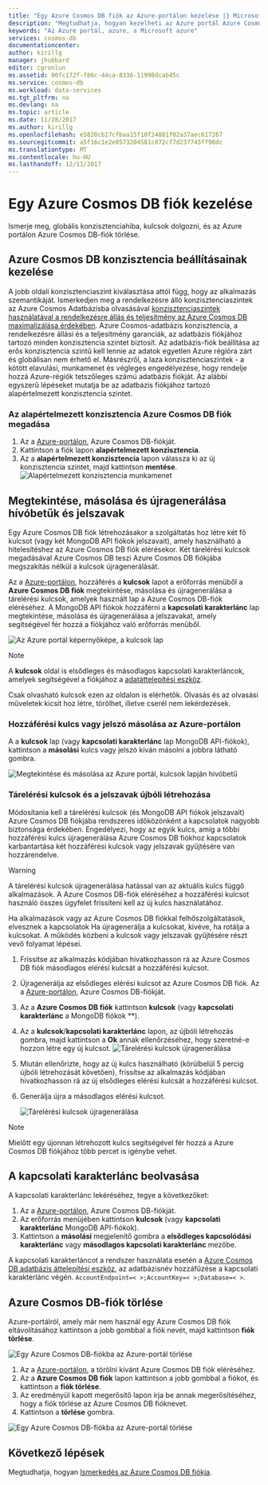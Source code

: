```yaml
---
title: "Egy Azure Cosmos DB fiók az Azure-portálon kezelése |} Microsoft Docs"
description: "Megtudhatja, hogyan kezelheti az Azure portál Azure Cosmos DB fiókját. Útmutató az Azure portál használatával megtekintése, másolása, törlés és hozzáférési fiókok található."
keywords: "Az Azure portál, azure, a Microsoft azure"
services: cosmos-db
documentationcenter: 
author: kirillg
manager: jhubbard
editor: cgronlun
ms.assetid: 00fc172f-f86c-44ca-8336-11998dcab45c
ms.service: cosmos-db
ms.workload: data-services
ms.tgt_pltfrm: na
ms.devlang: na
ms.topic: article
ms.date: 11/28/2017
ms.author: kirillg
ms.openlocfilehash: e5820cb17cfbaa15f10f24881f02a37aec617267
ms.sourcegitcommit: a5f16c1e2e0573204581c072cf7d237745ff98dc
ms.translationtype: MT
ms.contentlocale: hu-HU
ms.lasthandoff: 12/11/2017
---
```

# <a name="how-to-manage-an-azure-cosmos-db-account"></a>Egy Azure Cosmos DB fiók kezelése
Ismerje meg, globális konzisztenciahiba, kulcsok dolgozni, és az Azure portálon Azure Cosmos DB-fiók törlése.

## <a id="consistency"></a>Azure Cosmos DB konzisztencia beállításainak kezelése
A jobb oldali konzisztenciaszint kiválasztása attól függ, hogy az alkalmazás szemantikáját. Ismerkedjen meg a rendelkezésre álló konzisztenciaszintek az Azure Cosmos Adatbázisba olvasásával [konzisztenciaszintek használatával a rendelkezésre állás és teljesítmény az Azure Cosmos DB maximalizálása érdekében][consistency]. Azure Cosmos-adatbázis konzisztencia, a rendelkezésre állási és a teljesítmény garanciák, az adatbázis fiókjához tartozó minden konzisztencia szintet biztosít. Az adatbázis-fiók beállítása az erős konzisztencia szintű kell lennie az adatok egyetlen Azure régióra zárt és globálisan nem érhető el. Másrészről, a laza konzisztenciaszintek - a kötött elavulási, munkamenet és végleges engedélyezése, hogy rendelje hozzá Azure-régiók tetszőleges számú adatbázis fiókját. Az alábbi egyszerű lépéseket mutatja be az adatbázis fiókjához tartozó alapértelmezett konzisztencia szintet.

### <a name="to-specify-the-default-consistency-for-an-azure-cosmos-db-account"></a>Az alapértelmezett konzisztencia Azure Cosmos DB fiók megadása
1. Az a [Azure-portálon](https://portal.azure.com/), Azure Cosmos DB-fiókját.
2. Kattintson a fiók lapon **alapértelmezett konzisztencia**.
3. Az a **alapértelmezett konzisztencia** lapon válassza ki az új konzisztencia szintet, majd kattintson **mentése**.
    ![Alapértelmezett konzisztencia munkamenet][5]

## <a id="keys"></a>Megtekintése, másolása és újragenerálása hívóbetűk és jelszavak
Egy Azure Cosmos DB fiók létrehozásakor a szolgáltatás hoz létre két fő kulcsot (vagy két MongoDB API fiókok jelszavait), amely használható a hitelesítéshez az Azure Cosmos DB fiók elérésekor. Két tárelérési kulcsok megadásával Azure Cosmos DB teszi Azure Cosmos DB fiókjába megszakítás nélkül a kulcsok újragenerálását. 

Az a [Azure-portálon](https://portal.azure.com/), hozzáférés a **kulcsok** lapot a erőforrás menüből a **Azure Cosmos DB fiók** megtekintése, másolása és újragenerálása a tárelérési kulcsok, amelyek használt lap a Azure Cosmos DB-fiók eléréséhez. A MongoDB API fiókok hozzáférni a **kapcsolati karakterlánc** lap megtekintése, másolása és újragenerálása a jelszavakat, amely segítségével fér hozzá a fiókjához való erőforrás menüből.

![Az Azure portál képernyőképe, a kulcsok lap](./media/manage-account/keys.png)

> [!NOTE]
> A **kulcsok** oldal is elsődleges és másodlagos kapcsolati karakterláncok, amelyek segítségével a fiókjához a [adatáttelepítési eszköz](import-data.md).
> 
> 

Csak olvasható kulcsok ezen az oldalon is elérhetők. Olvasás és az olvasási műveletek kicsit hoz létre, törölhet, illetve cserél nem lekérdezések.

### <a name="copy-an-access-key-or-password-in-the-azure-portal"></a>Hozzáférési kulcs vagy jelszó másolása az Azure-portálon
A a **kulcsok** lap (vagy **kapcsolati karakterlánc** lap MongoDB API-fiókok), kattintson a **másolási** kulcs vagy jelszó kíván másolni a jobbra látható gombra.

![Megtekintése és másolása az Azure portál, kulcsok lapján hívóbetű](./media/manage-account/copykeys.png)

### <a name="regenerate-access-keys-and-passwords"></a>Tárelérési kulcsok és a jelszavak újbóli létrehozása
Módosítania kell a tárelérési kulcsok (és MongoDB API fiókok jelszavait) Azure Cosmos DB fiókjába rendszeres időközönként a kapcsolatok nagyobb biztonsága érdekében. Engedélyezi, hogy az egyik kulcs, amíg a többi hozzáférési kulcs újragenerálása Azure Cosmos DB fiókhoz kapcsolatok karbantartása két hozzáférési kulcsok vagy jelszavak gyűjtésére van hozzárendelve.

> [!WARNING]
> A tárelérési kulcsok újragenerálása hatással van az aktuális kulcs függő alkalmazások. A Azure Cosmos DB-fiók eléréséhez a hozzáférési kulcsot használó összes ügyfelet frissíteni kell az új kulcs használatához.
> 
> 

Ha alkalmazások vagy az Azure Cosmos DB fiókkal felhőszolgáltatások, elvesznek a kapcsolatok Ha újragenerálja a kulcsokat, kivéve, ha rotálja a kulcsokat. A működés közbeni a kulcsok vagy jelszavak gyűjtésére részt vevő folyamat lépései.

1. Frissítse az alkalmazás kódjában hivatkozhasson rá az Azure Cosmos DB fiók másodlagos elérési kulcsát a hozzáférési kulcsot.
2. Újragenerálja az elsődleges elérési kulcsot az Azure Cosmos DB fiók. Az a [Azure-portálon](https://portal.azure.com/), Azure Cosmos DB-fiókját.
3. Az a **Azure Cosmos DB fiók** kattintson **kulcsok** (vagy **kapcsolati karakterlánc** a MongoDB fiókok **).
4. Az a **kulcsok**/**kapcsolati karakterlánc** lapon, az újbóli létrehozás gombra, majd kattintson a **Ok** annak ellenőrzéséhez, hogy szeretné-e hozzon létre egy új kulcsot.
    ![Tárelérési kulcsok újragenerálása](./media/manage-account/regenerate-keys.png)
5. Miután ellenőrizte, hogy az új kulcs használható (körülbelül 5 percig újbóli létrehozását követően), frissítse az alkalmazás kódjában hivatkozhasson rá az új elsődleges elérési kulcsát a hozzáférési kulcsot.
6. Generálja újra a másodlagos elérési kulcsot.
   
    ![Tárelérési kulcsok újragenerálása](./media/manage-account/regenerate-secondary-key.png)

> [!NOTE]
> Mielőtt egy újonnan létrehozott kulcs segítségével fér hozzá a Azure Cosmos DB fiókjához több percet is igénybe vehet.
> 
> 

## <a name="get-the-connection-string"></a>A kapcsolati karakterlánc beolvasása
A kapcsolati karakterlánc lekéréséhez, tegye a következőket: 

1. Az a [Azure-portálon](https://portal.azure.com), Azure Cosmos DB-fiókját.
2. Az erőforrás menüjében kattintson **kulcsok** (vagy **kapcsolati karakterlánc** MongoDB API-fiókok).
3. Kattintson a **másolási** megjelenítő gombra a **elsődleges kapcsolódási karakterlánc** vagy **másodlagos kapcsolati karakterlánc** mezőbe. 

A kapcsolati karakterláncot a rendszer használata esetén a [Azure Cosmos DB adatbázis áttelepítési eszköz](import-data.md), az adatbázisnév hozzáfűzése a kapcsolati karakterlánc végén. `AccountEndpoint=< >;AccountKey=< >;Database=< >`.

## <a id="delete"></a>Azure Cosmos DB-fiók törlése
Azure-portálról, amely már nem használ egy Azure Cosmos DB fiók eltávolításához kattintson a jobb gombbal a fiók nevét, majd kattintson **fiók törlése**.

![Egy Azure Cosmos DB-fiókba az Azure-portál törlése](./media/manage-account/deleteaccount.png)

1. Az a [Azure-portálon](https://portal.azure.com/), a törölni kívánt Azure Cosmos DB fiók eléréséhez.
2. Az a **Azure Cosmos DB fiók** lapon kattintson a jobb gombbal a fiókot, és kattintson a **fiók törlése**. 
3. Az eredményül kapott megerősítő lapon írja be annak megerősítéséhez, hogy a fiók törlése az Azure Cosmos DB fióknevet.
4. Kattintson a **törlése** gombra.

![Egy Azure Cosmos DB-fiókba az Azure-portál törlése](./media/manage-account/delete-account-confirm.png)

## <a id="next"></a>Következő lépések
Megtudhatja, hogyan [Ismerkedés az Azure Cosmos DB fiókja](http://go.microsoft.com/fwlink/p/?LinkId=402364).

<!--Image references-->
[5]: ./media/manage-account/documentdb_change_consistency-1.png

<!--Reference style links - using these makes the source content way more readable than using inline links-->
[bcdr]: https://azure.microsoft.com/documentation/articles/best-practices-availability-paired-regions/
[consistency]: consistency-levels.md
[azureregions]: https://azure.microsoft.com/regions/#services
[offers]: https://azure.microsoft.com/pricing/details/cosmos-db/
